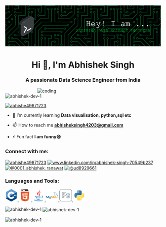 ![logo](https://github.com/Abhishek-dev-1/Abhishek-dev-1/blob/main/github-header-image.png)
<h1 align="center">Hi 👋, I'm Abhishek Singh</h1>
<h3 align="center">A passionate Data Science Engineer from India</h3>

<img align="right" alt="coding" width="400" src="https://www.icegif.com/wp-content/uploads/2023/06/icegif-98.gif">

<p align="left"> <img src="https://komarev.com/ghpvc/?username=abhishek-dev-1&label=Profile%20views&color=0e75b6&style=flat" alt="abhishek-dev-1" /> </p>

<p align="left"> <a href="https://twitter.com/abhishe49871723" target="blank"><img src="https://img.shields.io/twitter/follow/abhishe49871723?logo=twitter&style=for-the-badge" alt="abhishe49871723" /></a> </p>

- 🌱 I’m currently learning **Data visualisation, python,sql etc**

- 📫 How to reach me **abhisheksingh4203@gmail.com**

- ⚡ Fun fact **I am funny😅**

<h3 align="left">Connect with me:</h3>
<p align="left">
<a href="https://twitter.com/abhishe49871723" target="blank"><img align="center" src="https://raw.githubusercontent.com/rahuldkjain/github-profile-readme-generator/master/src/images/icons/Social/twitter.svg" alt="abhishe49871723" height="30" width="40" /></a>
<a href="https://linkedin.com/in/www.linkedin.com/in/abhishek-singh-70549b237" target="blank"><img align="center" src="https://raw.githubusercontent.com/rahuldkjain/github-profile-readme-generator/master/src/images/icons/Social/linked-in-alt.svg" alt="www.linkedin.com/in/abhishek-singh-70549b237" height="30" width="40" /></a>
<a href="https://instagram.com/@0001_abhishek_ranawat" target="blank"><img align="center" src="https://raw.githubusercontent.com/rahuldkjain/github-profile-readme-generator/master/src/images/icons/Social/instagram.svg" alt="@0001_abhishek_ranawat" height="30" width="40" /></a>
<a href="https://www.hackerrank.com/@ud8929661" target="blank"><img align="center" src="https://raw.githubusercontent.com/rahuldkjain/github-profile-readme-generator/master/src/images/icons/Social/hackerrank.svg" alt="@ud8929661" height="30" width="40" /></a>
</p>

<h3 align="left">Languages and Tools:</h3>
<p align="left"> <a href="https://www.w3schools.com/cpp/" target="_blank" rel="noreferrer"> <img src="https://raw.githubusercontent.com/devicons/devicon/master/icons/cplusplus/cplusplus-original.svg" alt="cplusplus" width="40" height="40"/> </a> <a href="https://www.w3.org/html/" target="_blank" rel="noreferrer"> <img src="https://raw.githubusercontent.com/devicons/devicon/master/icons/html5/html5-original-wordmark.svg" alt="html5" width="40" height="40"/> </a> <a href="https://www.java.com" target="_blank" rel="noreferrer"> <img src="https://raw.githubusercontent.com/devicons/devicon/master/icons/java/java-original.svg" alt="java" width="40" height="40"/> </a> <a href="https://www.mysql.com/" target="_blank" rel="noreferrer"> <img src="https://raw.githubusercontent.com/devicons/devicon/master/icons/mysql/mysql-original-wordmark.svg" alt="mysql" width="40" height="40"/> </a> <a href="https://www.photoshop.com/en" target="_blank" rel="noreferrer"> <img src="https://raw.githubusercontent.com/devicons/devicon/master/icons/photoshop/photoshop-line.svg" alt="photoshop" width="40" height="40"/> </a> <a href="https://www.python.org" target="_blank" rel="noreferrer"> <img src="https://raw.githubusercontent.com/devicons/devicon/master/icons/python/python-original.svg" alt="python" width="40" height="40"/> </a> </p>

<p><img align="left" src="https://github-readme-stats.vercel.app/api/top-langs?username=abhishek-dev-1&show_icons=true&locale=en&layout=compact" alt="abhishek-dev-1" /></p>

<p>&nbsp;<img align="center" src="https://github-readme-stats.vercel.app/api?username=abhishek-dev-1&show_icons=true&locale=en" alt="abhishek-dev-1" /></p>

<p><img align="center" src="https://github-readme-streak-stats.herokuapp.com/?user=abhishek-dev-1&" alt="abhishek-dev-1" /></p>
